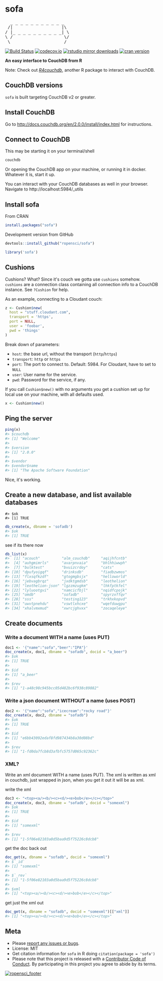 sofa
====



<pre>
  _ _ _ _ _ _ _ _ _ _ _
 /|                   |\
/ |_ _ _ _ _ _ _ _ _ _| \
\ /                    \/
 \ ___________________ /
</pre>

[![Build Status](https://travis-ci.org/ropensci/sofa.svg?branch=master)](https://travis-ci.org/ropensci/sofa)
[![codecov.io](https://codecov.io/github/ropensci/sofa/coverage.svg?branch=master)](https://codecov.io/github/ropensci/sofa?branch=master)
[![rstudio mirror downloads](http://cranlogs.r-pkg.org/badges/grand-total/sofa?color=ff69b4)](https://github.com/metacran/cranlogs.app)
[![cran version](http://www.r-pkg.org/badges/version/sofa)](https://cran.r-project.org/package=sofa)

__An easy interface to CouchDB from R__

Note: Check out [*R4couchdb*](https://github.com/wactbprot/R4CouchDB), another R
package to interact with CouchDB.

## CouchDB versions

`sofa` is built targeting CouchDB v2 or greater.

## Install CouchDB

Go to <http://docs.couchdb.org/en/2.0.0/install/index.html> for instructions.

## Connect to CouchDB

This may be starting it on your terminal/shell

```sh
couchdb
```

Or opening the CouchDB app on your machine, or running it in docker. Whatever it
is, start it up.

You can interact with your CouchDB databases as well in your browser. Navigate to http://localhost:5984/_utils

## Install sofa

From CRAN


```r
install.packages("sofa")
```

Development version from GitHub


```r
devtools::install_github("ropensci/sofa")
```


```r
library('sofa')
```

## Cushions

Cushions? What? Since it's couch we gotta use `cushions` somehow. `cushions` are a
connection class containing all connection info to a CouchDB instance.
See `?Cushion` for help.

As an example, connecting to a Cloudant couch:


```r
z <- Cushion$new(
  host = "stuff.cloudant.com",
  transport = 'https',
  port = NULL,
  user = 'foobar',
  pwd = 'things'
)
```

Break down of parameters:

* `host`: the base url, without the transport (`http`/`https`)
* `transport`: `http` or `https`
* `port`: The port to connect to. Default: 5984. For Cloudant, have to set to `NULL`
* `user`: User name for the service.
* `pwd`: Password for the service, if any.

If you call `Cushion$new()` with no arguments you get a cushion set up for local
use on your machine, with all defaults used.


```r
x <- Cushion$new()
```

## Ping the server


```r
ping(x)
#> $couchdb
#> [1] "Welcome"
#>
#> $version
#> [1] "2.0.0"
#>
#> $vendor
#> $vendor$name
#> [1] "The Apache Software Foundation"
```

Nice, it's working.

## Create a new database, and list available databases


```
#> $ok
#> [1] TRUE
```


```r
db_create(x, dbname = 'sofadb')
#> $ok
#> [1] TRUE
```

see if its there now


```r
db_list(x)
#>  [1] "acouch"          "alm_couchdb"     "aqijhfcntb"
#>  [4] "auhgmimrls"      "avarpnvaia"      "bhlhhiwwph"
#>  [7] "bulktest"        "bvuizcrdoy"      "cats"
#> [10] "dpufyoigqf"      "drinksdb"        "fiadbzwmos"
#> [13] "flxsqfkzdf"      "gtogmgbsjx"      "helloworld"
#> [16] "jebvagbrqz"      "jxdktgmdsb"      "leothelion"
#> [19] "leothelion-json" "lgzzmzugkm"      "lhkfptkfel"
#> [22] "lyluootgvi"      "namcicfbjl"      "nqidfcpojk"
#> [25] "omdb"            "sofadb"          "spyrzxffqv"
#> [28] "sss"             "testing123"      "trkhxkopvd"
#> [31] "uwvtpnehdu"      "vswtlxhcxe"      "wqefduwgpu"
#> [34] "xhalvmxmud"      "xwrcjghvxx"      "zocaqeleye"
```

## Create documents

### Write a document WITH a name (uses PUT)


```r
doc1 <- '{"name":"sofa","beer":"IPA"}'
doc_create(x, doc1, dbname = "sofadb", docid = "a_beer")
#> $ok
#> [1] TRUE
#>
#> $id
#> [1] "a_beer"
#>
#> $rev
#> [1] "1-a48c98c945bcc05d482bc6f938c89882"
```

### Write a json document WITHOUT a name (uses POST)


```r
doc2 <- '{"name":"sofa","icecream":"rocky road"}'
doc_create(x, doc2, dbname = "sofadb")
#> $ok
#> [1] TRUE
#>
#> $id
#> [1] "e6bb43092edaf8fd987434b8a30d08bd"
#>
#> $rev
#> [1] "1-fd0da7fcb8d3afbfc5757d065c92362c"
```

### XML?

Write an xml document WITH a name (uses PUT). The xml is written as xml in couchdb, just wrapped in json, when you get it out it will be as xml.

write the xml


```r
doc3 <- "<top><a/><b/><c><d/><e>bob</e></c></top>"
doc_create(x, doc3, dbname = "sofadb", docid = "somexml")
#> $ok
#> [1] TRUE
#>
#> $id
#> [1] "somexml"
#>
#> $rev
#> [1] "1-5f06e82103a0d5baa9d5f75226c8dcb8"
```

get the doc back out


```r
doc_get(x, dbname = "sofadb", docid = "somexml")
#> $`_id`
#> [1] "somexml"
#>
#> $`_rev`
#> [1] "1-5f06e82103a0d5baa9d5f75226c8dcb8"
#>
#> $xml
#> [1] "<top><a/><b/><c><d/><e>bob</e></c></top>"
```

get just the xml out


```r
doc_get(x, dbname = "sofadb", docid = "somexml")[["xml"]]
#> [1] "<top><a/><b/><c><d/><e>bob</e></c></top>"
```

## Meta

* Please [report any issues or bugs](https://github.com/ropensci/sofa/issues).
* License: MIT
* Get citation information for `sofa` in R doing `citation(package = 'sofa')`
* Please note that this project is released with a [Contributor Code of Conduct](CONDUCT.md). By participating in this project you agree to abide by its terms.

[![ropensci_footer](http://ropensci.org/public_images/github_footer.png)](http://ropensci.org)
